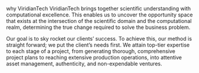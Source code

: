 why ViridianTech
ViridianTech brings together scientific understanding with computational excellence. This enables us to uncover the opportunity space that exists at the intersection of the scientific domain and the computational realm, determining the true change required to solve the business problem.


Our goal is to sky rocket our clients’ success. To achieve this, our method is straight forward; we put the client’s needs first. We attain top-tier expertise to each stage of a project, from generating thorough, comprehensive project plans to reaching extensive production operations, into attentive asset management, authenticity, and non-expendable ventures.